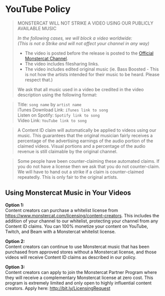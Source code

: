 # YouTube Policy
>MONSTERCAT WILL NOT STRIKE A VIDEO USING OUR PUBLICLY AVAILABLE MUSIC
>
>*In the following cases, we will block a video worldwide:  
>(This is not a Strike and will not affect your channel in any way)*  
>
> - The video is posted before the release is posted to the [Official Monstercat Channel](http://www.youtube.com/Monstercat). 
> - The video includes filesharing links.
> - The video includes edited original music (ie. Bass Boosted - This is not how the artists intended for their music to be heard. Please respect that.)
>
>We ask that all music used in a video be credited in the video description using the following format:

>Title: `song name` by `artist name`  
>iTunes Download Link: `iTunes link to song`  
>Listen on Spotify: `Spotify link to song`  
>Video Link: `YouTube link to song`  

>A Content ID claim will automatically be applied to videos using our music. This guarantees that the original musician fairly receives a percentage of the advertising earnings of the audio portion of the claimed videos. Visual portions and a percentage of the audio revenue is still claimable by the original channel.

>Some people have been counter-claiming these automated claims. If you do not have a license then we ask that you do not counter-claim. We will have to hand out a strike if a claim is counter-claimed repeatedly. This is only fair to the original artists.


## Using Monstercat Music in Your Videos

**Option 1:**  
Content creators can purchase a whitelist license from https://www.monstercat.com/licensing/content-creators. This includes the addition of your channel to our whitelist, protecting your channel from any Content ID claims. You can 100% monetize your content on YouTube, Twitch, and Beam with a Monstercat whitelist license.

**Option 2:**  
Content creators can continue to use Monstercat music that has been purchased from approved stores without a Monstercat license, and those videos will receive Content ID claims as described in our policy.

**Option 3:**  
Content creators can apply to join the Monstercat Partner Program where they will receive a complementary Monstercat license at zero cost. This program is extremely limited and only open to highly influential content creators. Apply here: http://bit.ly/LicensingRequest

